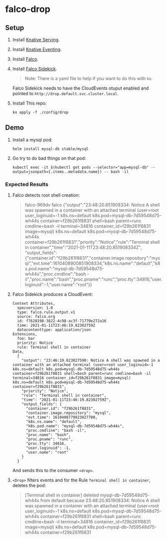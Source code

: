 # falco-drop

## Setup

1. Install [Knative Serving](https://knative.dev).
1. Install [Knative Eventing](https://knative.dev).
1. Install [Falco](https://falco.org/).
1. Install [Falco Sidekick](https://github.com/falcosecurity/falcosidekick).
    > Note: There is a yaml file to help if you want to do this with `ko`.
    
    Falco Sidekick needs to have the CloudEvents otuput enabled and pointed to `http://drop.default.svc.cluster.local`.

1. Install This repo:
    ```
   ko apply -f ./config/drop
   ```

## Demo

1. Install a mysql pod:
    ```
    helm install mysql-db stable/mysql
    ```

1. Go try to do bad things on that pod:
   ```
   kubectl exec -it $(kubectl get pods --selector="app=mysql-db" --output=jsonpath={.items..metadata.name}) -- bash -il
   ```

### Expected Results

1. Falco detects root shell creation:

    > falco-969dv falco {"output":"23:48:20.851908334: Notice A shell was spawned in a container with an attached terminal (user=root user_loginuid=-1 k8s.ns=default k8s.pod=mysql-db-7d59548d75-wh44s container=f29b261f8831 shell=bash parent=runc cmdline=bash -il terminal=34816 container_id=f29b261f8831 image=mysql) k8s.ns=default k8s.pod=mysql-db-7d59548d75-wh44s container=f29b261f8831","priority":"Notice","rule":"Terminal shell in container","time":"2021-01-11T23:48:20.851908334Z", "output_fields": {"container.id":"f29b261f8831","container.image.repository":"mysql","evt.time":1610408900851908334,"k8s.ns.name":"default","k8s.pod.name":"mysql-db-7d59548d75-wh44s","proc.cmdline":"bash -il","proc.name":"bash","proc.pname":"runc","proc.tty":34816,"user.loginuid":-1,"user.name":"root"}}

2. Falco Sidekick produces a CloudEvent:

    ```
    Context Attributes,
      specversion: 1.0
      type: falco.rule.output.v1
      source: falco.org
      id: f7628198-3822-4c98-ac3f-71770e272a16
      time: 2021-01-11T23:46:19.82302759Z
      datacontenttype: application/json
    Extensions,
      foo: bar
      priority: Notice
      rule: Terminal shell in container
    Data,
      {
        "output": "23:46:19.823027590: Notice A shell was spawned in a container with an attached terminal (user=root user_loginuid=-1 k8s.ns=default k8s.pod=mysql-db-7d59548d75-wh44s container=f29b261f8831 shell=bash parent=runc cmdline=bash -il terminal=34816 container_id=f29b261f8831 image=mysql) k8s.ns=default k8s.pod=mysql-db-7d59548d75-wh44s container=f29b261f8831",
        "priority": "Notice",
        "rule": "Terminal shell in container",
        "time": "2021-01-11T23:46:19.82302759Z",
        "output_fields": {
          "container.id": "f29b261f8831",
          "container.image.repository": "mysql",
          "evt.time": 1610408779823027700,
          "k8s.ns.name": "default",
          "k8s.pod.name": "mysql-db-7d59548d75-wh44s",
          "proc.cmdline": "bash -il",
          "proc.name": "bash",
          "proc.pname": "runc",
          "proc.tty": 34816,
          "user.loginuid": -1,
          "user.name": "root"
        }
      }
    ```
   
   And sends this to the consumer `<drop>`.

3. `<Drop>` filters events and for the Rule `Terminal shell in container`, deletes the pod:
   
    > [Terminal shell in container] deleted mysql-db-7d59548d75-wh44s from default because 23:48:20.851908334: Notice A shell was spawned in a container with an attached terminal (user=root user_loginuid=-1 k8s.ns=default k8s.pod=mysql-db-7d59548d75-wh44s container=f29b261f8831 shell=bash parent=runc cmdline=bash -il terminal=34816 container_id=f29b261f8831 image=mysql) k8s.ns=default k8s.pod=mysql-db-7d59548d75-wh44s container=f29b261f8831

